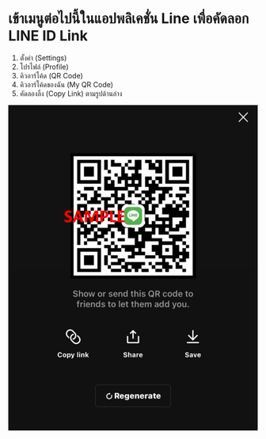 # เข้าเมนูต่อไปนี้ในแอปพลิเคชั่น Line เพื่อคัดลอก LINE ID Link
1) ตั้งค่า (Settings)
2) โปรไฟล์ (Profile)
3) คิวอาร์โค้ด (QR Code)
4) คิวอาร์โค้ดของฉัน (My QR Code)
5) คัดลองลิ้ง (Copy Link) ตามรูปด้านล่าง

![](https://github.com/jumpai/pttgc_youturn_public/blob/main/manual/line.png?raw=true)